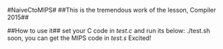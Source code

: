 #NaiveCtoMIPS#
##This is the tremendous work of the lesson, Compiler 2015##

##How to use it##
set your C code in *test.c*
and run its below:
  ./test.sh
soon, you can get the MIPS code in *test.s*
Excited!
